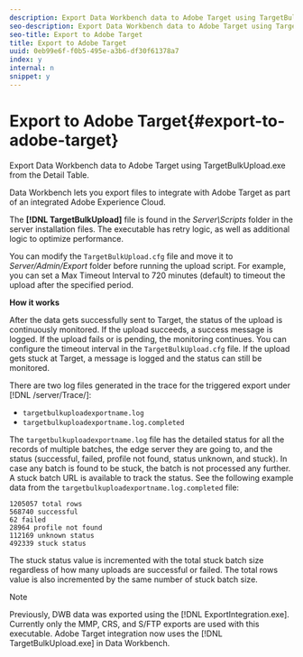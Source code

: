 ```yaml
---
description: Export Data Workbench data to Adobe Target using TargetBulkUpload.exe from the Detail Table.
seo-description: Export Data Workbench data to Adobe Target using TargetBulkUpload.exe from the Detail Table.
seo-title: Export to Adobe Target
title: Export to Adobe Target
uuid: 0eb99e6f-f0b5-495e-a3b6-df30f61378a7
index: y
internal: n
snippet: y
---
```


# Export to Adobe Target{#export-to-adobe-target}

Export Data Workbench data to Adobe Target using TargetBulkUpload.exe from the Detail Table.

Data Workbench lets you export files to integrate with Adobe Target as part of an integrated Adobe Experience Cloud.

The **[!DNL TargetBulkUpload]** file is found in the *Server\Scripts* folder in the server installation files. The executable has retry logic, as well as additional logic to optimize performance.

You can modify the `TargetBulkUpload.cfg` file and move it to *Server/Admin/Export* folder before running the upload script. For example, you can set a Max Timeout Interval to 720 minutes (default) to timeout the upload after the specified period.

**How it works**

After the data gets successfully sent to Target, the status of the upload is continuously monitored. If the upload succeeds, a success message is logged. If the upload fails or is pending, the monitoring continues. You can configure the timeout interval in the `TargetBulkUpload.cfg` file. If the upload gets stuck at Target, a message is logged and the status can still be monitored.

There are two log files generated in the trace for the triggered export under [!DNL /server/Trace/]:

* `targetbulkuploadexportname.log` 
* `targetbulkuploadexportname.log.completed`

The `targetbulkuploadexportname.log` file has the detailed status for all the records of multiple batches, the edge server they are going to, and the status (successful, failed, profile not found, status unknown, and stuck). In case any batch is found to be stuck, the batch is not processed any further. A stuck batch URL is available to track the status. See the following example data from the `targetbulkuploadexportname.log.completed` file:

```
1205057 total rows 
568740 successful 
62 failed 
28964 profile not found 
112169 unknown status 
492339 stuck status
```

The stuck status value is incremented with the total stuck batch size regardless of how many uploads are successful or failed. The total rows value is also incremented by the same number of stuck batch size.

>[!NOTE]
>
>Previously, DWB data was exported using the [!DNL ExportIntegration.exe]. Currently only the MMP, CRS, and S/FTP exports are used with this executable. Adobe Target integration now uses the [!DNL TargetBulkUpload.exe] in Data Workbench.

